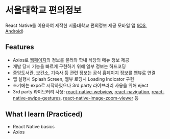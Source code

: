 # 서울대학교 편의정보

React Native를 이용하여 제작한 서울대학교 편의정보 제공 모바일 앱 ([iOS](https://apps.apple.com/kr/app/%EC%84%9C%EC%9A%B8%EB%8C%80%ED%95%99%EA%B5%90-%ED%8E%B8%EC%9D%98%EC%A0%95%EB%B3%B4/id1492654572), [Android](https://play.google.com/store/apps/details?id=com.snuinfo))


## Features
- Axios로 [웹페이지](https://snuco.snu.ac.kr/ko/foodmenu)의 정보를 불러와 학내 식당의 메뉴 정보 제공
- 개발 당시 기능을 빠르게 구현하기 위해 일부 정보는 하드코딩
- 중앙도서관, 보건소, 기숙사 등 관련 정보는 공식 홈페이지 정보를 웹뷰로 연결
- 앱 실행시 Splash Screen, 웹뷰 로딩시 Loading Indicator 구현
- 초기에는 expo로 시작하였으나 3rd party 라이브러리 사용을 위해 eject
- 3rd party 라이브러리 사용: [react-native-webview](https://www.npmjs.com/package/react-native-webview), [react-navigation](https://reactnavigation.org/), [react-native-swipe-gestures](https://www.npmjs.com/package/react-native-swipe-gestures), [react-native-image-zoom-viewer](https://www.npmjs.com/package/react-native-image-zoom-viewer) 등

## What I learn (Practiced)
- React Native basics
- Axios
